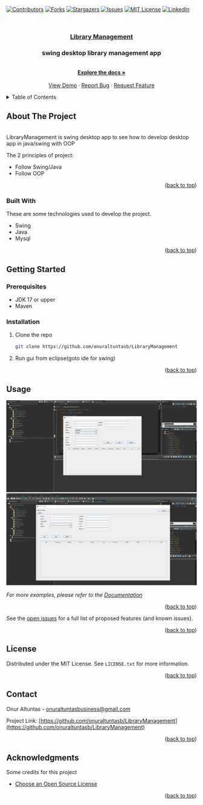 <a name="readme-top"></a>

[![Contributors][contributors-shield]][contributors-url]
[![Forks][forks-shield]][forks-url]
[![Stargazers][stars-shield]][stars-url]
[![Issues][issues-shield]][issues-url]
[![MIT License][license-shield]][license-url]
[![LinkedIn][linkedin-shield]][linkedin-url]

<!-- PROJECT LOGO -->
<br />
<div align="center">
  <a href="https://github.com/onuraltuntasb/LibraryManagement">
   <h3>Library Management</h3>
  </a>

  <h3 align="center">swing desktop library management app</h3>
  <p align="center">
    <br />
    <a href="https://github.com/onuraltuntasb/LibraryManagement"><strong>Explore the docs »</strong></a>
    <br />
    <br />
    <a href="https://github.com/onuraltuntasb/LibraryManagement">View Demo</a>
    ·
    <a href="https://github.com/onuraltuntasb/LibraryManagement/issues">Report Bug</a>
    ·
    <a href="https://github.com/onuraltuntasb/LibraryManagement/issues">Request Feature</a>
  </p>
</div>

<!-- TABLE OF CONTENTS -->
<details>
  <summary>Table of Contents</summary>
  <ol>
    <li>
      <a href="#about-the-project">About The Project</a>
      <ul>
        <li><a href="#built-with">Built With</a></li>
      </ul>
    </li>
    <li>
      <a href="#getting-started">Getting Started</a>
      <ul>
        <li><a href="#prerequisites">Prerequisites</a></li>
        <li><a href="#installation">Installation</a></li>
      </ul>
    </li>
    <li><a href="#usage">Usage</a></li>
    <li><a href="#license">License</a></li>
    <li><a href="#contact">Contact</a></li>
    <li><a href="#acknowledgments">Acknowledgments</a></li>
  </ol>
</details>

<!-- ABOUT THE PROJECT -->

## About The Project

<br/>
LibraryManagement is swing desktop app to see how to develop desktop app in
java/swing with OOP

The 2 principles of project:

-   Follow Swing/Java
-   Follow OOP

<p align="right">(<a href="#readme-top">back to top</a>)</p>

### Built With

These are some technologies used to develop the project.

-   Swing
-   Java
-   Mysql

<p align="right">(<a href="#readme-top">back to top</a>)</p>

<!-- GETTING STARTED -->

## Getting Started

### Prerequisites

-   JDK 17 or upper
-   Maven

### Installation

1. Clone the repo
    ```sh
    git clone https://github.com/onuraltuntasb/LibraryManagement
    ```
2. Run gui from eclipse(goto ide for swing)

<p align="right">(<a href="#readme-top">back to top</a>)</p>

<!-- USAGE EXAMPLES -->

## Usage

![library-admin][library-admin]
<br/>
![library-librarian][library-librarian]
<br/>

_For more examples, please refer to the [Documentation](https://github.com/onuraltuntasb/LibraryManagement)_

<p align="right">(<a href="#readme-top">back to top</a>)</p>

<!-- ROADMAP -->

See the [open issues](https://github.com/onuraltuntasb/LibraryManagement/issues) for a full list of proposed features (and known issues).

<p align="right">(<a href="#readme-top">back to top</a>)</p>

<!-- CONTRIBUTING -->

## License

Distributed under the MIT License. See `LICENSE.txt` for more information.

<p align="right">(<a href="#readme-top">back to top</a>)</p>

<!-- CONTACT -->

## Contact

Onur Altuntas - onuraltuntasbusiness@gmail.com

Project Link: [https://github.com/onuraltuntasb/LibraryManagement](https://github.com/onuraltuntasb/LibraryManagement)

<p align="right">(<a href="#readme-top">back to top</a>)</p>

<!-- ACKNOWLEDGMENTS -->

## Acknowledgments

Some credits for this project

-   [Choose an Open Source License](https://choosealicense.com)

<p align="right">(<a href="#readme-top">back to top</a>)</p>

[contributors-shield]: https://img.shields.io/github/contributors/onuraltuntasb/LibraryManagement-parent.svg?style=for-the-badge
[contributors-url]: https://github.com/onuraltuntasb/LibraryManagement-parent/graphs/contributors
[forks-shield]: https://img.shields.io/github/forks/onuraltuntasb/LibraryManagement-parent.svg?style=for-the-badge
[forks-url]: https://github.com/onuraltuntasb/LibraryManagement-parent/network/members
[stars-shield]: https://img.shields.io/github/stars/onuraltuntasb/LibraryManagement-parent.svg?style=for-the-badge
[stars-url]: https://github.com/onuraltuntasb/LibraryManagement-parent/stargazers
[issues-shield]: https://img.shields.io/github/issues/onuraltuntasb/LibraryManagement-parent.svg?style=for-the-badge
[issues-url]: https://github.com/onuraltuntasb/LibraryManagement-parent/issues
[license-shield]: https://img.shields.io/github/license/onuraltuntasb/LibraryManagement-parent.svg?style=for-the-badge
[license-url]: https://github.com/onuraltuntasb/LibraryManagement-parent/blob/master/LICENSE.txt
[linkedin-shield]: https://img.shields.io/badge/-LinkedIn-black.svg?style=for-the-badge&logo=linkedin&colorB=555
[linkedin-url]: www.linkedin.com/in/onur-altuntas1
[library-admin]: readme-assets/library-admin.png
[library-librarian]: readme-assets/library-librarian.png
